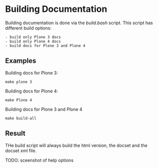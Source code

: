 # Building Documentation

Building documentation is done via the *build.bash* script.
This script has different build options:

    - build only Plone 3 docs
    - build only Plone 4 docs
    - build docs for Plone 3 and Plone 4

## Examples

Building docs for Plone 3:

    make plone 3

Building docs for Plone 4:

    make Plone 4

Building docs for Plone 3 and Plone 4

    make build-all

## Result

THe build script will always build the html version, the docset and the docset xml file.

TODO: sceenshot of help options
